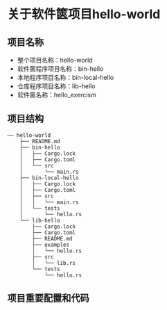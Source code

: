 # 关于软件篋项目hello-world

## 项目名称

- 整个项目名称：hello-world
- 软件篋程序项目名称：bin-hello
- 本地程序项目名称：bin-local-hello
- 仓库程序项目名称：lib-hello
- 软件篋名称：hello_exercism


## 项目结构

```
── hello-world
    ├── README.md
    ├── bin-hello
    │   ├── Cargo.lock
    │   ├── Cargo.toml
    │   └── src
    │       └── main.rs
    ├── bin-local-hello
    │   ├── Cargo.lock
    │   ├── Cargo.toml
    │   ├── src
    │   │   └── main.rs
    │   └── tests
    │       └── hello.rs
    └── lib-hello
        ├── Cargo.lock
        ├── Cargo.toml
        ├── README.md
        ├── examples
        │   └── hello.rs
        ├── src
        │   └── lib.rs
        └── tests
            └── hello.rs
```

## 项目重要配置和代码

